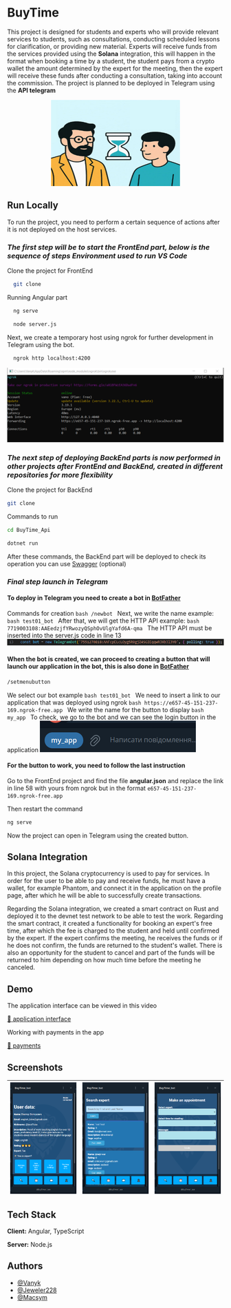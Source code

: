 
# BuyTime

This project is designed for students and experts who will provide relevant services to students, such as consultations, conducting scheduled lessons for clarification, or providing new material. Experts will receive funds from the services provided using the **Solana** integration, this will happen in the format when booking a time by a student, the student pays from a crypto wallet the amount determined by the expert for the meeting, then the expert will receive these funds after conducting a consultation, taking into account the commission. The project is planned to be deployed in Telegram using the **API telegram**
<p align="center">
  <img src="Screen/logo.jpg" alt="Logo" width="300" height="200">
</p>


## Run Locally

To run the project, you need to perform a certain sequence of actions after it is not deployed on the host services.

### _The first step will be to start the FrontEnd part, below is the sequence of steps Environment used to run VS Code_


  Clone the project for FrontEnd
  ```bash 
    git clone 
  ```
  Running Angular part
  ```bash 
    ng serve
  ```
  ```bash 
    node server.js
  ```
  Next, we create a temporary host using ngrok for further development in Telegram using the bot.
  ```bash 
    ngrok http localhost:4200
  ```
  ![App Screenshot](/Screen/1.png)

 ### _The next step of deploying BackEnd parts is now performed in other projects after FrontEnd and BackEnd, created in different repositories for more flexibility_

  
  Clone the project for BackEnd
  ```bash 
  git clone 
  ```
  Commands to run
  ```bash 
  cd BuyTime_Api
  ```
  ```bash 
  dotnet run  
  ```
  After these commands, the BackEnd part will be deployed to check its operation
you can use [Swagger](http://localhost:5258/swagger/index.html) (optional)

### _Final step launch in Telegram_
#### To deploy in Telegram you need to create a bot in [BotFather](https://t.me/BotFather)
  
 Commands for creation
    ```bash
    /newbot
    ```
    Next, we write the name example:
    ```bash
    test01_bot
    ```
    After that, we will get the HTTP API example:
    ```bash
    7719003108:AAEedzjfYRwozyQSphOvUlgYafd6A-qma
    ```
    The HTTP API must be inserted into the server.js code in line 13
    ![App Screenshot](/Screen/3.png)
#### When the bot is created, we can proceed to creating a button that will launch our application in the bot, this is also done in [BotFather](https://t.me/BotFather)

  ```bash 
  /setmenubutton
  ```
  We select our bot example
    ```bash
    test01_bot
    ```
    We need to insert a link to our application that was deployed using ngrok
    ```bash
    https://e657-45-151-237-169.ngrok-free.app
    ```
    We write the name for the button to display
    ```bash
    my_app
    ```
    To check, we go to the bot and we can see the login button in the application
    ![App Screenshot](/Screen/2.png)

#### For the button to work, you need to follow the last instruction
Go to the FrontEnd project and find the file **angular.json** and replace the link in line 58 with yours from ngrok but in the format `e657-45-151-237-169.ngrok-free.app`

Then restart the command
```bash
ng serve
```
Now the project can open in Telegram using the created button.


  
  

## Solana Integration

In this project, the Solana cryptocurrency is used to pay for services. In order for the user to be able to pay and receive funds, he must have a wallet, for example Phantom, and connect it in the application on the profile page, after which he will be able to successfully create transactions.

Regarding the Solana integration, we created a smart contract on Rust and deployed it to the devnet test network to be able to test the work. Regarding the smart contract, it created a functionality for booking an expert's free time, after which the fee is charged to the student and held until confirmed by the expert. If the expert confirms the meeting, he receives the funds or if he does not confirm, the funds are returned to the student's wallet. There is also an opportunity for the student to cancel and part of the funds will be returned to him depending on how much time before the meeting he canceled.


## Demo

The application interface can be viewed in this video

[🎥 application interface ](https://drive.google.com/file/d/1k-m1KD-DYdT4yMiVaNrZ-5GBRA9KGdck/view?usp=sharing)

Working with payments in the app

[🎥 payments](https://drive.google.com/file/d/16KxatXZR0o-bMmQBjSQQtYoHyaW7LcnM/view?usp=sharingw)

## Screenshots


| ![](/Screen/11.png) | ![](/Screen/12.png) | ![](/Screen/13.png) |
|:-------------:|:-------------:|:-------------:|



## Tech Stack

**Client:** Angular, TypeScript

**Server:** Node.js


## Authors

- [@Vanyk](https://github.com/vanuk)
- [@Jeweler228](https://github.com/OlexandrNikolaiev) 
- [@Macsym](https://github.com/maxf2)
